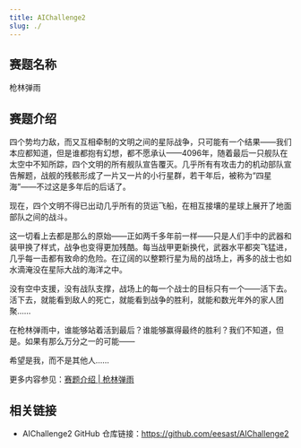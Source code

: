 ```yaml
---
title: AIChallenge2
slug: ./
---
```


## 赛题名称

枪林弹雨

## 赛题介绍

四个势均力敌，而又互相牵制的文明之间的星际战争，只可能有一个结果——我们本应都知道，但是谁都抱有幻想，都不愿承认——4096年，随着最后一只舰队在太空中不知所踪，四个文明的所有舰队宣告覆灭。几乎所有有攻击力的机动部队宣告解题，战舰的残骸形成了一片又一片的小行星群，若干年后，被称为“四星海”——不过这是多年后的后话了。

现在，四个文明不得已出动几乎所有的货运飞船，在相互接壤的星球上展开了地面部队之间的战斗。

这一切看上去都是那么的原始——正如两千多年前一样——只是人们手中的武器和装甲换了样式，战争也变得更加残酷。每当战甲更新换代，武器水平都突飞猛进，几乎每一击都有致命的危险。在辽阔的以整颗行星为局的战场上，再多的战士也如水滴淹没在星际大战的海洋之中。

没有空中支援，没有战队支撑，战场上的每一个战士的目标只有一个——活下去。活下去，就能看到敌人的死亡，就能看到战争的胜利，就能和数光年外的家人团聚……

在枪林弹雨中，谁能够站着活到最后？谁能够赢得最终的胜利？我们不知道，但是。如果有那么万分之一的可能——

希望是我，而不是其他人……

更多内容参见：[赛题介绍 | 枪林弹雨](https://mp.weixin.qq.com/s/6dIO2ADU2qguCutQu8pjkw)

## 相关链接

+ AIChallenge2 GitHub 仓库链接：<https://github.com/eesast/AIChallenge2>
